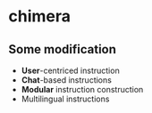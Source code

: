 # chimera


## Some modification
- **User**-centriced instruction
- **Chat**-based instructions
- **Modular** instruction construction
- Multilingual instructions
